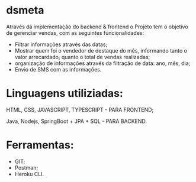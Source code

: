# dsmeta

Através da implementação do backend & frontend o Projeto tem o objetivo de gerenciar vendas, com as seguintes funcionalidades:

- Filtrar informações através das datas;
- Mostrar quem foi o vendedor de destaque do mês, informando tanto o valor arrecardado, quanto o total de vendas realizadas;
- organização de informações através da filtração de data: ano, mês, dia;
- Envio de SMS com as informações.

# Linguagens utiliziadas:

HTML, CSS, JAVASCRIPT, TYPESCRIPT - PARA FRONTEND;

Java, Nodejs, SpringBoot + JPA + SQL - PARA BACKEND.


# Ferramentas:

- GIT;
- Postman;
- Heroku CLI.
